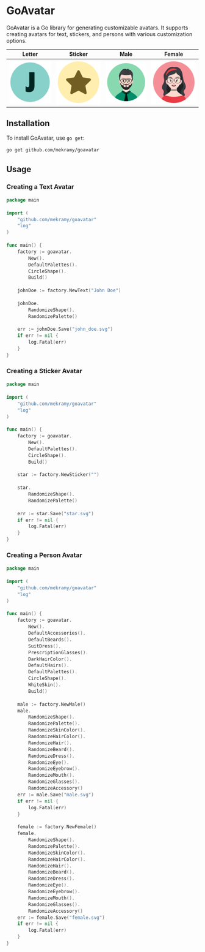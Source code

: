 # GoAvatar

GoAvatar is a Go library for generating customizable avatars. It supports creating avatars for text, stickers, and persons with various customization options.

| Letter                                                                                | Sticker                                                                            | Male                                                                            | Female                                                                              |
| ------------------------------------------------------------------------------------- | ---------------------------------------------------------------------------------- | ------------------------------------------------------------------------------- | ----------------------------------------------------------------------------------- |
| ![Letter](https://github.com/mekramy/goavatar/blob/main/demo/john_doe.svg?raw=true) | ![Sticker](https://github.com/mekramy/goavatar/blob/main/demo/star.svg?raw=true) | ![Male](https://github.com/mekramy/goavatar/blob/main/demo/male.svg?raw=true) | ![Female](https://github.com/mekramy/goavatar/blob/main/demo/female.svg?raw=true) |

## Installation

To install GoAvatar, use `go get`:

```sh
go get github.com/mekramy/goavatar
```

## Usage

### Creating a Text Avatar

```go
package main

import (
    "github.com/mekramy/goavatar"
    "log"
)

func main() {
    factory := goavatar.
        New().
        DefaultPalettes().
        CircleShape().
        Build()

    johnDoe := factory.NewText("John Doe")

    johnDoe.
        RandomizeShape().
        RandomizePalette()

    err := johnDoe.Save("john_doe.svg")
    if err != nil {
        log.Fatal(err)
    }
}
```

### Creating a Sticker Avatar

```go
package main

import (
    "github.com/mekramy/goavatar"
    "log"
)

func main() {
    factory := goavatar.
        New().
        DefaultPalettes().
        CircleShape().
        Build()

    star := factory.NewSticker("")

    star.
        RandomizeShape().
        RandomizePalette()

    err := star.Save("star.svg")
    if err != nil {
        log.Fatal(err)
    }
}
```

### Creating a Person Avatar

```go
package main

import (
    "github.com/mekramy/goavatar"
    "log"
)

func main() {
    factory := goavatar.
        New().
        DefaultAccessories().
        DefaultBeards().
        SuitDress().
        PrescriptionGlasses().
        DarkHairColor().
        DefaultHairs().
        DefaultPalettes().
        CircleShape().
        WhiteSkin().
        Build()

    male := factory.NewMale()
    male.
        RandomizeShape().
        RandomizePalette().
        RandomizeSkinColor().
        RandomizeHairColor().
        RandomizeHair().
        RandomizeBeard().
        RandomizeDress().
        RandomizeEye().
        RandomizeEyebrow().
        RandomizeMouth().
        RandomizeGlasses().
        RandomizeAccessory()
    err := male.Save("male.svg")
    if err != nil {
        log.Fatal(err)
    }

    female := factory.NewFemale()
    female.
        RandomizeShape().
        RandomizePalette().
        RandomizeSkinColor().
        RandomizeHairColor().
        RandomizeHair().
        RandomizeBeard().
        RandomizeDress().
        RandomizeEye().
        RandomizeEyebrow().
        RandomizeMouth().
        RandomizeGlasses().
        RandomizeAccessory()
    err := female.Save("female.svg")
    if err != nil {
        log.Fatal(err)
    }
}
```
